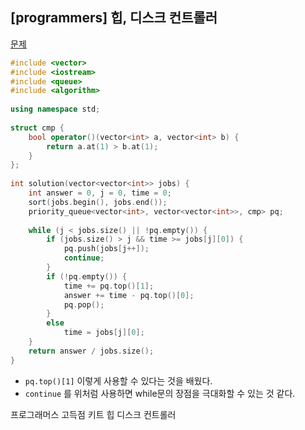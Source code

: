 ## [programmers] 힙, 디스크 컨트롤러

[문제](https://programmers.co.kr/learn/courses/30/lessons/42627)



```c++
#include <vector>
#include <iostream>
#include <queue>
#include <algorithm>
 
using namespace std;
 
struct cmp {
    bool operator()(vector<int> a, vector<int> b) {
        return a.at(1) > b.at(1);
    }
};
 
int solution(vector<vector<int>> jobs) {
    int answer = 0, j = 0, time = 0;
    sort(jobs.begin(), jobs.end());
    priority_queue<vector<int>, vector<vector<int>>, cmp> pq;
    
    while (j < jobs.size() || !pq.empty()) {
        if (jobs.size() > j && time >= jobs[j][0]) {
            pq.push(jobs[j++]);
            continue;
        }
        if (!pq.empty()) {
            time += pq.top()[1];
            answer += time - pq.top()[0];
            pq.pop();
        }
        else
            time = jobs[j][0];
    }
    return answer / jobs.size();
}
```

- `pq.top()[1]` 이렇게 사용할 수 있다는 것을 배웠다.
- `continue` 를 위처럼 사용하면 while문의 장점을 극대화할 수 있는 것 같다.



프로그래머스 고득점 키트 힙 디스크 컨트롤러

